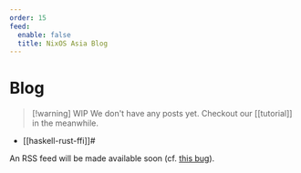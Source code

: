 ```yaml
---
order: 15
feed:
  enable: false
  title: NixOS Asia Blog
---
```


# Blog

>[!warning] WIP
> We don't have any posts yet. Checkout our [[tutorial]] in the meanwhile.

- [[haskell-rust-ffi]]#

An RSS feed will be made available soon (cf. [this bug](https://github.com/srid/emanote/issues/490)).
